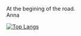 At the begining of the road. <br />
Anna

[![Top Langs](https://github-readme-stats.vercel.app/api/top-langs/?username=amichno)](https://github.com/anuraghazra/github-readme-stats)

